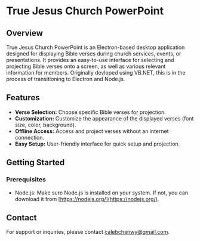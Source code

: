 # True Jesus Church PowerPoint

## Overview

True Jesus Church PowerPoint is an Electron-based desktop application designed for displaying Bible verses during church services, events, or presentations. It provides an easy-to-use interface for selecting and projecting Bible verses onto a screen, as well as various relevant information for members. Originally devloped using VB.NET, this is in the process of transitioning to Electron and Node.js.

## Features

- **Verse Selection:** Choose specific Bible verses for projection.
- **Customization:** Customize the appearance of the displayed verses (font size, color, background).
- **Offline Access:** Access and project verses without an internet connection.
- **Easy Setup:** User-friendly interface for quick setup and projection.

## Getting Started

### Prerequisites

- Node.js: Make sure Node.js is installed on your system. If not, you can download it from [https://nodejs.org/](https://nodejs.org/).

## Contact

For support or inquiries, please contact calebchanwy@gmail.com.
